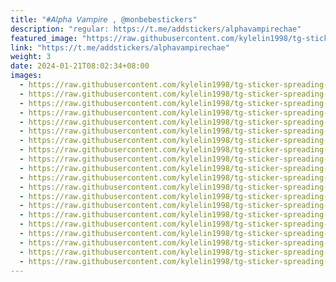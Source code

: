 ```yaml
---
title: "#𝘈𝘭𝘱𝘩𝘢 𝘝𝘢𝘮𝘱𝘪𝘳𝘦 , @monbebestickers"
description: "regular: https://t.me/addstickers/alphavampirechae"
featured_image: "https://raw.githubusercontent.com/kylelin1998/tg-sticker-spreading-worldwide-images/main/img/1058c338-0d7f-4b60-b6e3-5126c160be6b.jpg"
link: "https://t.me/addstickers/alphavampirechae"
weight: 3
date: 2024-01-21T08:02:34+08:00
images:
  - https://raw.githubusercontent.com/kylelin1998/tg-sticker-spreading-worldwide-images/main/img/1058c338-0d7f-4b60-b6e3-5126c160be6b.jpg
  - https://raw.githubusercontent.com/kylelin1998/tg-sticker-spreading-worldwide-images/main/img/f7c4ce54-1988-4453-ab50-144d7dfba0ef.jpg
  - https://raw.githubusercontent.com/kylelin1998/tg-sticker-spreading-worldwide-images/main/img/eea382b8-24ab-446a-a42d-1aefa4e47983.jpg
  - https://raw.githubusercontent.com/kylelin1998/tg-sticker-spreading-worldwide-images/main/img/b28f7274-88f7-4c57-93f1-2341697666cc.jpg
  - https://raw.githubusercontent.com/kylelin1998/tg-sticker-spreading-worldwide-images/main/img/efcc6b4b-3c8e-4821-9493-98116c3792c8.jpg
  - https://raw.githubusercontent.com/kylelin1998/tg-sticker-spreading-worldwide-images/main/img/15cc6e5a-31fd-42e6-b8b7-3697657b06f7.jpg
  - https://raw.githubusercontent.com/kylelin1998/tg-sticker-spreading-worldwide-images/main/img/edc30137-9c6f-48f3-864a-23ea98bd63dd.jpg
  - https://raw.githubusercontent.com/kylelin1998/tg-sticker-spreading-worldwide-images/main/img/4ba55718-89b6-45a7-a2b3-91c0aa5748b7.jpg
  - https://raw.githubusercontent.com/kylelin1998/tg-sticker-spreading-worldwide-images/main/img/e214f104-77dc-4abd-b82b-3ae02a319934.jpg
  - https://raw.githubusercontent.com/kylelin1998/tg-sticker-spreading-worldwide-images/main/img/1f7b4e2b-8e87-4842-bf04-6e8ee2486dd7.jpg
  - https://raw.githubusercontent.com/kylelin1998/tg-sticker-spreading-worldwide-images/main/img/fa0e9858-fedc-4c3e-9283-1ebb2d3df428.jpg
  - https://raw.githubusercontent.com/kylelin1998/tg-sticker-spreading-worldwide-images/main/img/04aaafe0-0197-4adc-8597-066b10006c65.jpg
  - https://raw.githubusercontent.com/kylelin1998/tg-sticker-spreading-worldwide-images/main/img/f6f9e884-cc78-4769-af59-d653973cbeb9.jpg
  - https://raw.githubusercontent.com/kylelin1998/tg-sticker-spreading-worldwide-images/main/img/0ad71095-1cc3-4d48-9e1d-10a92f38c7a5.jpg
  - https://raw.githubusercontent.com/kylelin1998/tg-sticker-spreading-worldwide-images/main/img/10902546-f796-4269-8cdc-4699f89484fa.jpg
  - https://raw.githubusercontent.com/kylelin1998/tg-sticker-spreading-worldwide-images/main/img/b0750888-1929-4308-8c50-36bfb896e211.jpg
  - https://raw.githubusercontent.com/kylelin1998/tg-sticker-spreading-worldwide-images/main/img/1ca69bd5-7585-48f8-a2c8-e4d4267a886f.jpg
  - https://raw.githubusercontent.com/kylelin1998/tg-sticker-spreading-worldwide-images/main/img/247b5fa6-a85a-4c86-9361-41a12abedfb1.jpg
  - https://raw.githubusercontent.com/kylelin1998/tg-sticker-spreading-worldwide-images/main/img/2ca0fa91-12b4-462e-9a9b-e38b963f0b2d.jpg
  - https://raw.githubusercontent.com/kylelin1998/tg-sticker-spreading-worldwide-images/main/img/d46a519b-3617-4031-851f-843b896dd2b0.jpg
---
```

